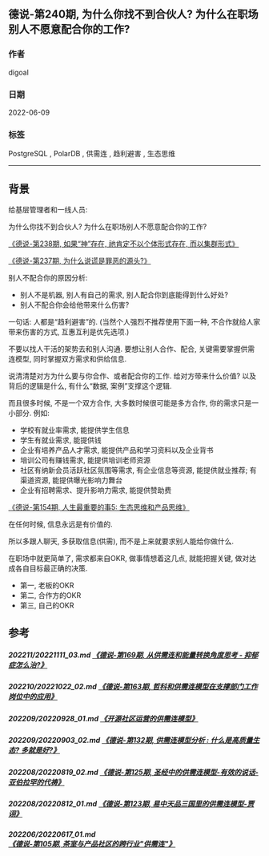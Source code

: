 ## 德说-第240期, 为什么你找不到合伙人? 为什么在职场别人不愿意配合你的工作?     
                                                                  
### 作者                                                                  
digoal                                                                  
                                                                  
### 日期                                                                  
2022-06-09                                                       
                                                                  
### 标签                                                                  
PostgreSQL , PolarDB , 供需连 , 趋利避害 , 生态思维                                                  
                                                                  
----                                                    
                                                                  
## 背景       
给基层管理者和一线人员:   
  
为什么你找不到合伙人? 为什么在职场别人不愿意配合你的工作?     
  
[《德说-第238期, 如果“神”存在, 祂肯定不以个体形式存在, 而以集群形式》](../202305/20230531_03.md)    
  
[《德说-第237期, 为什么说谎是罪恶的源头?》](../202305/20230531_02.md)    
  
  
别人不配合你的原因分析:    
- 别人不是机器, 别人有自己的需求, 别人配合你到底能得到什么好处?       
- 别人不配合你会给他带来什么伤害?      
  
一句话: 人都是“趋利避害”的.       (当然个人强烈不推荐使用下面一种, 不合作就给人家带来伤害的方式, 互惠互利是优先选项.)      
  
不要以找人干活的架势去和别人沟通.  要想让别人合作、配合, 关键需要掌握供需连模型, 同时掌握双方需求和供给信息.     
  
说清清楚对方为什么要与你合作、或者配合你的工作. 给对方带来什么价值? 以及背后的逻辑是什么, 有什么“数据, 案例”支撑这个逻辑.      
  
而且很多时候, 不是一个双方合作, 大多数时候很可能是多方合作, 你的需求只是一小部分.  例如:    
- 学校有就业率需求, 能提供学生信息    
- 学生有就业需求, 能提供钱    
- 企业有培养产品人才需求, 能提供产品和学习资料以及企业背书    
- 培训公司有赚钱需求, 能提供培训老师资源    
- 社区有纳新会员活跃社区氛围等需求, 有企业信息等资源, 能提供就业推荐; 有渠道资源, 能提供曝光影响力舞台    
- 企业有招聘需求、提升影响力需求, 能提供赞助费      
  
  
[《德说-第154期, 人生最重要的事5: 生态思维和产品思维》](../202210/20221001_03.md)    
    
在任何时候, 信息永远是有价值的.    
  
所以多跟人聊天, 多获取信息(供需), 而不是上来就要求别人能给你做什么.     
  
  
在职场中就更简单了, 需求都来自OKR, 做事情想着这几点, 就能把握关键, 做对达成各自目标最正确的决策.     
- 第一, 老板的OKR        
- 第二, 合作方的OKR      
- 第三, 自己的OKR        
    
    
  
  
## 参考  
##### 202211/20221111_03.md   [《德说-第169期, 从供需连和能量转换角度思考 - 抑郁症怎么治?》](../202211/20221111_03.md)    
##### 202210/20221022_02.md   [《德说-第163期, 哲科和供需连模型在支撑部门工作岗位中的应用》](../202210/20221022_02.md)    
##### 202209/20220928_01.md   [《开源社区运营的供需连模型》](../202209/20220928_01.md)    
##### 202209/20220903_02.md   [《德说-第132期, 供需连模型分析 : 什么是高质量生态? 多就是好?》](../202209/20220903_02.md)    
##### 202208/20220819_02.md   [《德说-第125期, 圣经中的供需连模型-有效的说话-亚伯拉罕的代祷》](../202208/20220819_02.md)    
##### 202208/20220812_01.md   [《德说-第123期, 易中天品三国里的供需连模型-贾诩》](../202208/20220812_01.md)    
##### 202206/20220617_01.md   [《德说-第105期, 茶室与产品社区的跨行业"供需连"》](../202206/20220617_01.md)    
  
  
